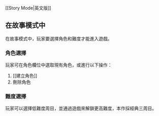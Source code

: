 [[Story Mode|英文版]]

## 在故事模式中
在故事模式中，玩家要選擇角色和難度才能進入遊戲。

### 角色選擇
玩家可在角色欄位中選取現有角色，或進行以下操作：
1. [[建立角色]]
2. 刪除角色

### 難度選擇
玩家可以選擇低難度周目，並通過遊戲來解鎖更高難度，本作採經典三周目。